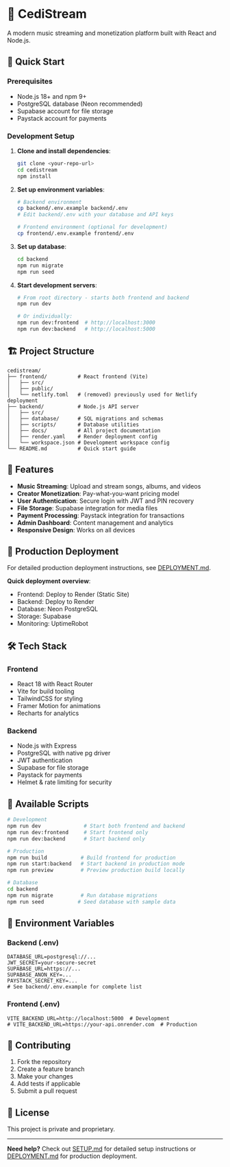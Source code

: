 # 🎵 CediStream

A modern music streaming and monetization platform built with React and Node.js.

## 🚀 Quick Start

### Prerequisites
- Node.js 18+ and npm 9+
- PostgreSQL database (Neon recommended)
- Supabase account for file storage
- Paystack account for payments

### Development Setup

1. **Clone and install dependencies**:
   ```bash
   git clone <your-repo-url>
   cd cedistream
   npm install
   ```

2. **Set up environment variables**:
   ```bash
   # Backend environment
   cp backend/.env.example backend/.env
   # Edit backend/.env with your database and API keys
   
   # Frontend environment (optional for development)
   cp frontend/.env.example frontend/.env
   ```

3. **Set up database**:
   ```bash
   cd backend
   npm run migrate
   npm run seed
   ```

4. **Start development servers**:
   ```bash
   # From root directory - starts both frontend and backend
   npm run dev
   
   # Or individually:
   npm run dev:frontend  # http://localhost:3000
   npm run dev:backend   # http://localhost:5000
   ```

## 🏗️ Project Structure

```
cedistream/
├── frontend/          # React frontend (Vite)
│   ├── src/
│   ├── public/
│   └── netlify.toml   # (removed) previously used for Netlify deployment
├── backend/           # Node.js API server
│   ├── src/
│   ├── database/      # SQL migrations and schemas
│   ├── scripts/       # Database utilities
│   ├── docs/          # All project documentation
│   ├── render.yaml    # Render deployment config
│   └── workspace.json # Development workspace config
└── README.md          # Quick start guide
```

## 🌟 Features

- **Music Streaming**: Upload and stream songs, albums, and videos
- **Creator Monetization**: Pay-what-you-want pricing model
- **User Authentication**: Secure login with JWT and PIN recovery
- **File Storage**: Supabase integration for media files
- **Payment Processing**: Paystack integration for transactions
- **Admin Dashboard**: Content management and analytics
- **Responsive Design**: Works on all devices

## 🚀 Production Deployment

For detailed production deployment instructions, see [DEPLOYMENT.md](./DEPLOYMENT.md).

**Quick deployment overview**:
- Frontend: Deploy to Render (Static Site)
- Backend: Deploy to Render
- Database: Neon PostgreSQL
- Storage: Supabase
- Monitoring: UptimeRobot

## 🛠️ Tech Stack

### Frontend
- React 18 with React Router
- Vite for build tooling
- TailwindCSS for styling
- Framer Motion for animations
- Recharts for analytics

### Backend
- Node.js with Express
- PostgreSQL with native pg driver
- JWT authentication
- Supabase for file storage
- Paystack for payments
- Helmet & rate limiting for security

## 📝 Available Scripts

```bash
# Development
npm run dev              # Start both frontend and backend
npm run dev:frontend     # Start frontend only
npm run dev:backend      # Start backend only

# Production
npm run build           # Build frontend for production
npm run start:backend   # Start backend in production mode
npm run preview         # Preview production build locally

# Database
cd backend
npm run migrate         # Run database migrations
npm run seed           # Seed database with sample data
```

## 🔧 Environment Variables

### Backend (.env)
```env
DATABASE_URL=postgresql://...
JWT_SECRET=your-secure-secret
SUPABASE_URL=https://...
SUPABASE_ANON_KEY=...
PAYSTACK_SECRET_KEY=...
# See backend/.env.example for complete list
```

### Frontend (.env)
```env
VITE_BACKEND_URL=http://localhost:5000  # Development
# VITE_BACKEND_URL=https://your-api.onrender.com  # Production
```

## 🤝 Contributing

1. Fork the repository
2. Create a feature branch
3. Make your changes
4. Add tests if applicable
5. Submit a pull request

## 📄 License

This project is private and proprietary.

---

**Need help?** Check out [SETUP.md](./SETUP.md) for detailed setup instructions or [DEPLOYMENT.md](./DEPLOYMENT.md) for production deployment.